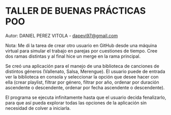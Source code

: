 # TALLER DE BUENAS PRÁCTICAS POO

Autor: DANIEL PEREZ VITOLA - dapevi97@gmail.com

Nota: Me di la tarea de crear otro usuario en GitHub desde una 
máquina virtual para simular el trabajo en parejas por cuestiones
de tiempo. Cree dos ramas distintas y al final hice un merge en 
la rama principal.

Se creó una aplicación para el manejo de una biblioteca de canciones
de distintos géneros (Vallenato, Salsa, Merengue). El usuario puede
de entrada ver la biblioteca en consola y seleccionar la opción que
desee hacer con ella (crear playlist, filtrar por género, filtrar 
por año, ordenar por duración ascendente o descendente, ordenar
por fecha ascendente o descendente). 

El programa se ejecuta infinitamente hasta que el usuario decida
fenalizarlo, para que así pueda explorar todas las opciones de la 
aplicación sin necesidad de colver a iniciarla.
